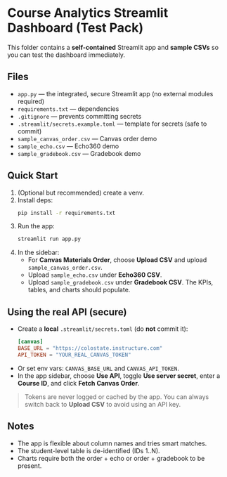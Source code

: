 # Course Analytics Streamlit Dashboard (Test Pack)

This folder contains a **self-contained** Streamlit app and **sample CSVs** so you can test the dashboard immediately.

## Files
- `app.py` — the integrated, secure Streamlit app (no external modules required)
- `requirements.txt` — dependencies
- `.gitignore` — prevents committing secrets
- `.streamlit/secrets.example.toml` — template for secrets (safe to commit)
- `sample_canvas_order.csv` — Canvas order demo
- `sample_echo.csv` — Echo360 demo
- `sample_gradebook.csv` — Gradebook demo

## Quick Start
1. (Optional but recommended) create a venv.
2. Install deps:
   ```bash
   pip install -r requirements.txt
   ```
3. Run the app:
   ```bash
   streamlit run app.py
   ```
4. In the sidebar:
   - For **Canvas Materials Order**, choose **Upload CSV** and upload `sample_canvas_order.csv`.
   - Upload `sample_echo.csv` under **Echo360 CSV**.
   - Upload `sample_gradebook.csv` under **Gradebook CSV**.
   The KPIs, tables, and charts should populate.

## Using the real API (secure)
- Create a **local** `.streamlit/secrets.toml` (do **not** commit it):
  ```toml
  [canvas]
  BASE_URL = "https://colostate.instructure.com"
  API_TOKEN = "YOUR_REAL_CANVAS_TOKEN"
  ```
- Or set env vars: `CANVAS_BASE_URL` and `CANVAS_API_TOKEN`.
- In the app sidebar, choose **Use API**, toggle **Use server secret**, enter a **Course ID**, and click **Fetch Canvas Order**.

> Tokens are never logged or cached by the app. You can always switch back to **Upload CSV** to avoid using an API key.

## Notes
- The app is flexible about column names and tries smart matches.
- The student-level table is de-identified (IDs 1..N).
- Charts require both the order + echo or order + gradebook to be present.
